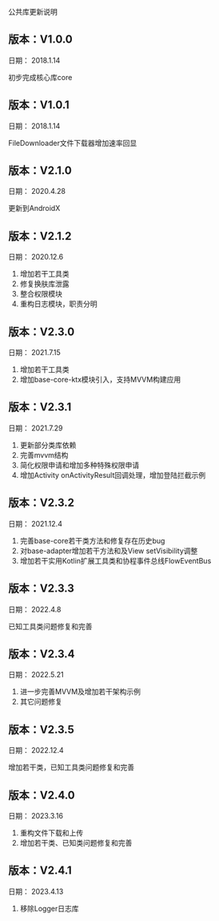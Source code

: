 公共库更新说明

## **版本：V1.0.0**

日期： 2018.1.14

初步完成核心库core

## **版本：V1.0.1**

日期： 2018.1.14

FileDownloader文件下载器增加速率回显

## **版本：V2.1.0**

日期： 2020.4.28

更新到AndroidX


## **版本：V2.1.2**

日期： 2020.12.6

1. 增加若干工具类
2. 修复换肤库泄露
3. 整合权限模块
4. 重构日志模块，职责分明

## **版本：V2.3.0**

日期： 2021.7.15

1. 增加若干工具类
2. 增加base-core-ktx模块引入，支持MVVM构建应用


## **版本：V2.3.1**

日期： 2021.7.29

1. 更新部分类库依赖
2. 完善mvvm结构
3. 简化权限申请和增加多种特殊权限申请
4. 增加Activity onActivityResult回调处理，增加登陆拦截示例

## **版本：V2.3.2**

日期： 2021.12.4

1. 完善base-core若干类方法和修复存在历史bug
2. 对base-adapter增加若干方法和及View setVisibility调整
3. 增加若干实用Kotlin扩展工具类和协程事件总线FlowEventBus


## **版本：V2.3.3**

日期： 2022.4.8

已知工具类问题修复和完善

## **版本：V2.3.4**

日期： 2022.5.21

1. 进一步完善MVVM及增加若干架构示例
2. 其它问题修复


## **版本：V2.3.5**

日期： 2022.12.4

增加若干类，已知工具类问题修复和完善


## **版本：V2.4.0**

日期： 2023.3.16

1. 重构文件下载和上传
2. 增加若干类、已知类问题修复和完善


## **版本：V2.4.1**

日期： 2023.4.13

1. 移除Logger日志库
